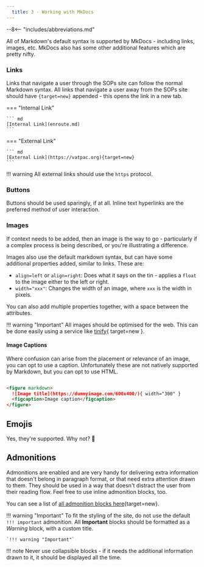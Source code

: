 ```yaml
---
  title: 3 - Working with MkDocs
---
```


--8<-- "includes/abbreviations.md"

All of Markdown's default syntax is supported by MkDocs - including links, images, etc. MkDocs also has some other additional features which are pretty nifty.

### Links

Links that navigate a user through the SOPs site can follow the normal Markdown syntax. All links that navigate a user away from the SOPs site should have `{target=new}` appended - this opens the link in a new tab.

=== "Internal Link"

    ``` md
    [Internal Link](enroute.md)
    ```

=== "External Link"

    ``` md
    [External Link](https://vatpac.org){target=new}
    ```

!!! warning
    All external links should use the `https` protocol.

### Buttons

Buttons should be used sparingly, if at all. Inline text hyperlinks are the preferred method of user interaction.

### Images

If context needs to be added, then an image is the way to go - particularly if a complex process is being described, or you're illustrating a difference.

Images also use the default markdown syntax, but can have some additional properties added, similar to links. These are:

  - `align=left` or `align=right`: Does what it says on the tin - applies a `float` to the image either to the left or right. 
  - `width="xxx"`: Changes the width of an image, where `xxx` is the width in pixels.

You can also add multiple properties together, with a space between the attributes.

!!! warning "Important"
    All images should be optimised for the web. This can be done easily using a service like [tinify](https://tinypng.com){ target=new }.

#### Image Captions

Where confusion can arise from the placement or relevance of an image, you can opt to use a caption. Unfortunately these are not natively supported by Markdown, but you can opt to use HTML.

``` md title="Image Caption"

<figure markdown> 
  ![Image title](https://dummyimage.com/600x400/){ width="300" }
  <figcaption>Image caption</figcaption>
</figure>

```

## Emojis

Yes, they're supported. Why not? :shrug:

## Admonitions

Admonitions are enabled and are very handy for delivering extra information that doesn't belong in paragraph format, or that need extra attention drawn to them. They should be used in a way that doesn't distract the user from their reading flow. Feel free to use inline admonition blocks, too.



You can see a list of [all admonition blocks here](https://squidfunk.github.io/mkdocs-material/reference/admonitions/){target=new}.

!!! warning "Important"
    To fit the styling of the site, do not use the default `!!! important` admonition. All **Important** blocks should be formatted as a *Warning* block, with a custom title.

    `!!! warning "Important"`

!!! note
    Never use collapsible blocks - if it needs the additional information drawn to it, it should be displayed all the time.